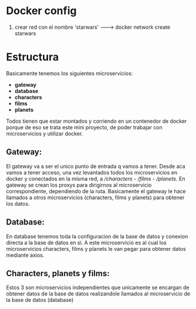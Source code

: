 # Docker config

1. crear red con el nombre 'starwars' ---> docker network create starwars



# Estructura

Basicamente tenemos los siguientes microservicios:

- **gateway**
- **database**
- **characters**
- **films**
- **planets**


Todos tienen que estar montados y corriendo en un contenedor de docker porque de eso se trata este mini proyecto, de poder trabajar con microservicios y utilizar docker.




## Gateway:

El gateway va a ser el unico punto de entrada q vamos a tener. Desde aca vamos a tener acceso, una vez levantados todos los microservicios en docker y conectados en la misma red, a */characters* - */films* - */planets*. En gateway se crean los proxys para dirigirnos al microservicio correspondiente, dependiendo de la ruta.
Basicamente el gateway le hace llamados a otros microservicios (characters, films y planets) para obtener los datos.



## Database:
En database tenemos toda la configuracion de la base de datos y conexion directa a la base de datos en si. A este microservicio es al cual los microservicios characters, films y planets le van pegar para obtener datos mediante axios.



## Characters, planets y films:
Estos 3 son microservicios independientes que unicamente se encargan de obtener datos de la base de datos realizandole llamados al microservicio de la base de datos (database)
